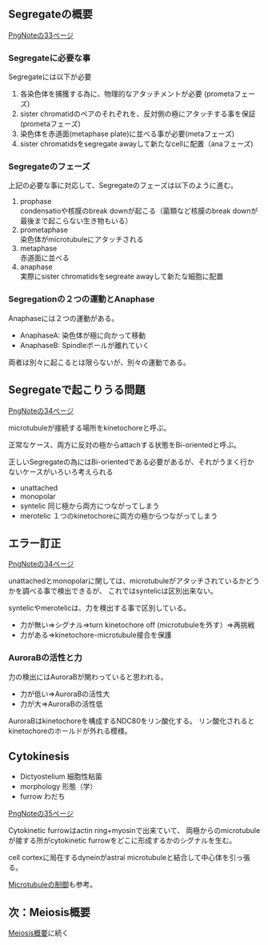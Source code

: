 ## Segregateの概要

[PngNoteの33ページ](https://karino2.github.io/ImageGallery/CellBiology706x2.html#lg=1&slide=32)

### Segregateに必要な事

Segregateには以下が必要

1. 各染色体を捕獲する為に、物理的なアタッチメントが必要 (prometaフェーズ)
2. sister chromatidのペアのそれぞれを、反対側の極にアタッチする事を保証 (prometaフェーズ)
3. 染色体を赤道面(metaphase plate)に並べる事が必要(metaフェーズ)
4. sister chromatidsをsegregate awayして新たなcellに配置（anaフェーズ)

### Segregateのフェーズ

上記の必要な事に対応して、Segregateのフェーズは以下のように進む。

1. prophase  
condensatioや核膜のbreak downが起こる（菌類など核膜のbreak downが最後まで起こらない生き物もいる）
2. prometaphase  
染色体がmicrotubuleにアタッチされる
3. metaphase  
赤道面に並べる
4. anaphase  
実際にsister chromatidsをsegreate awayして新たな細胞に配置

### Segregationの２つの運動とAnaphase

Anaphaseには２つの運動がある。

- AnaphaseA: 染色体が極に向かって移動
- AnaphaseB: Spindleポールが離れていく

両者は別々に起こるとは限らないが、別々の運動である。

## Segregateで起こりうる問題

[PngNoteの34ページ](https://karino2.github.io/ImageGallery/CellBiology706x2.html#lg=1&slide=33)

microtubuleが接続する場所をkinetochoreと呼ぶ。

正常なケース、両方に反対の極からattachする状態をBi-orientedと呼ぶ。

正しいSegregateの為にはBi-orientedである必要があるが、それがうまく行かないケースがいろいろ考えられる

- unattached
- monopolar
- syntelic 同じ極から両方につながってしまう
- merotelic １つのkinetochoreに両方の極からつながってしまう

## エラー訂正

[PngNoteの34ページ](https://karino2.github.io/ImageGallery/CellBiology706x2.html#lg=1&slide=33)

unattachedとmonopolarに関しては、microtubuleがアタッチされているかどうかを調べる事で検出できるが、
これではsyntelicは区別出来ない。

syntelicやmerotelicは、力を検出する事で区別している。

- 力が無い⇒シグナル⇒turn kinetochore off (microtubuleを外す）⇒再挑戦
- 力がある⇒kinetochore-microtubule接合を保護

### AuroraBの活性と力

力の検出にはAuroraBが関わっていると思われる。

- 力が低い⇒AuroraBの活性大
- 力が大⇒AuroraBの活性低

AuroraBはkinetochoreを構成するNDC80をリン酸化する。
リン酸化されるとkinetochoreのホールドが外れる模様。

## Cytokinesis

- Dictyostelium 細胞性粘菌
- morphology 形態（学）
- furrow わだち

[PngNoteの35ページ](https://karino2.github.io/ImageGallery/CellBiology706x2.html#lg=1&slide=34)

Cytokinetic furrowはactin ring+myosinで出来ていて、
両極からのmicrotubuleが接する所がcytokinetic furrowをどこに形成するかのシグナルを生む。

cell cortexに局在するdyneinがastral microtubuleと結合して中心体を引っ張る。

[Microtubuleの制御](Microtubuleの制御.md)も参考。

## 次：Meiosis概要

[Meiosis概要](Meiosis概要.md)に続く
